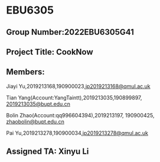 # EBU6305

## Group Number:2022EBU6305G41

## Project Title: CookNow

## Members:

Jiayi Yu,2019213168,190900023,jp2019213168@qmul.ac.uk

Tian Yang(Account:YangTaintt),2019213035,190899897, 2019213035@bupt.edu.cn

Bolin Zhao(Account:qq996604394),2019213197, 190900425, zhaobolin@bupt.edu.cn

Pai Yu,2019213278,190900034,jp2019213278@qmul.ac.uk


## Assigned TA: Xinyu Li
